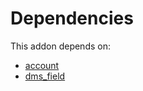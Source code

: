 # Dependencies

This addon depends on:

- [account](../../../../../oca-ocb-accounting/odoo-bringout-oca-ocb-account)
- [dms_field](../../../../odoo-bringout-oca-dms-dms_field)
